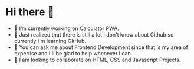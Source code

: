 # Hi there 👋

<!--
**kenedyolisi/kenedyolisi** is a ✨ _special_ ✨ repository because its `README.md` (this file) appears on your GitHub profile.

Here are some ideas to get you started:

- 🔭 I’m currently working on ...
- 🌱 I’m currently learning ...
- 👯 I’m looking to collaborate on ...
- 🤔 I’m looking for help with ...
- 💬 Ask me about ...
- 📫 How to reach me: ...
- 😄 Pronouns: ...
- ⚡ Fun fact: ...
-->

- 🔭 I’m currently working on Calculator PWA.
- 🌱 Just realized that there is still a lot I don't know about Github so currently I'm learning GitHub.
- 💬 You can ask me about Frontend Development since that is my area of expertise and I'll be glad to help whenever I can.
- 👯 I am looking to collaborate on HTML, CSS and Javascript Projects.
